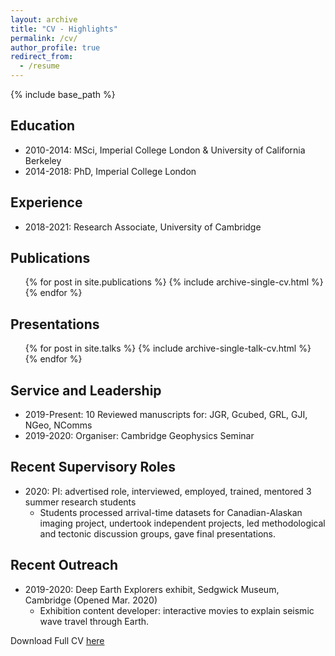 ```yaml
---
layout: archive
title: "CV - Highlights"
permalink: /cv/
author_profile: true
redirect_from:
  - /resume
---
```


{% include base_path %}

## Education

* 2010-2014: MSci, Imperial College London & University of California Berkeley
* 2014-2018: PhD, Imperial College London

## Experience

* 2018-2021: Research Associate, University of Cambridge


<!-- * Summer 2015: Research Assistant
  * Github University
  * Duties included: Tagging issues
  * Supervisor: Professor Git

* Fall 2015: Research Assistant
  * Github University
  * Duties included: Merging pull requests
  * Supervisor: Professor Hub -->

<!--Skills
====== -->

## Publications

  <ul>{% for post in site.publications %}
    {% include archive-single-cv.html %}
  {% endfor %}</ul>
  
## Presentations

  <ul>{% for post in site.talks %}
    {% include archive-single-talk-cv.html %}
  {% endfor %}</ul>
  
<!-- Teaching
======
  <ul>{% for post in site.teaching %}
    {% include archive-single-cv.html %}
  {% endfor %}</ul>
   -->
## Service and Leadership
* 2019-Present: 10 Reviewed manuscripts for: JGR, Gcubed, GRL, GJI, NGeo, NComms
* 2019-2020: Organiser: Cambridge Geophysics Seminar

## Recent Supervisory Roles
* 2020: PI: advertised role, interviewed, employed, trained, mentored 3 summer research students
  * Students processed arrival-time datasets for Canadian-Alaskan imaging project, undertook independent projects, led methodological and tectonic discussion groups, gave final presentations.

## Recent Outreach
* 2019-2020: Deep Earth Explorers exhibit, Sedgwick Museum, Cambridge (Opened Mar. 2020)
  * Exhibition content developer: interactive movies to explain seismic wave travel through Earth.


Download Full CV [here](/files/BOYCE_CV_241020.pdf)